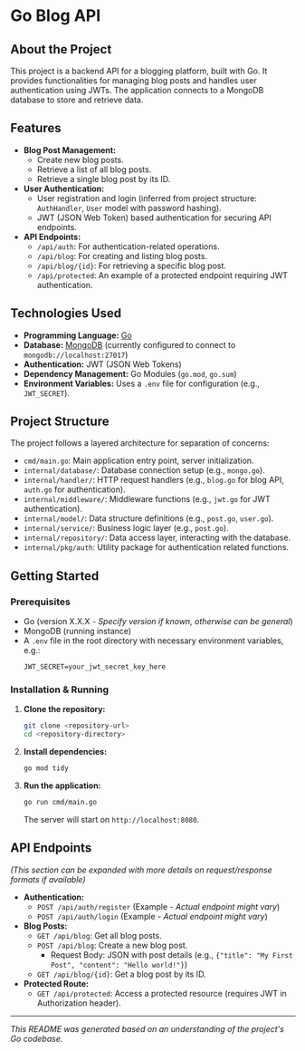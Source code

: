 # Go Blog API

## About the Project

This project is a backend API for a blogging platform, built with Go. It provides functionalities for managing blog posts and handles user authentication using JWTs. The application connects to a MongoDB database to store and retrieve data.

## Features

*   **Blog Post Management:**
    *   Create new blog posts.
    *   Retrieve a list of all blog posts.
    *   Retrieve a single blog post by its ID.
*   **User Authentication:**
    *   User registration and login (inferred from project structure: `AuthHandler`, `User` model with password hashing).
    *   JWT (JSON Web Token) based authentication for securing API endpoints.
*   **API Endpoints:**
    *   `/api/auth`: For authentication-related operations.
    *   `/api/blog`: For creating and listing blog posts.
    *   `/api/blog/{id}`: For retrieving a specific blog post.
    *   `/api/protected`: An example of a protected endpoint requiring JWT authentication.

## Technologies Used

*   **Programming Language:** [Go](https://golang.org/)
*   **Database:** [MongoDB](https://www.mongodb.com/) (currently configured to connect to `mongodb://localhost:27017`)
*   **Authentication:** JWT (JSON Web Tokens)
*   **Dependency Management:** Go Modules (`go.mod`, `go.sum`)
*   **Environment Variables:** Uses a `.env` file for configuration (e.g., `JWT_SECRET`).

## Project Structure

The project follows a layered architecture for separation of concerns:

*   `cmd/main.go`: Main application entry point, server initialization.
*   `internal/database/`: Database connection setup (e.g., `mongo.go`).
*   `internal/handler/`: HTTP request handlers (e.g., `blog.go` for blog API, `auth.go` for authentication).
*   `internal/middleware/`: Middleware functions (e.g., `jwt.go` for JWT authentication).
*   `internal/model/`: Data structure definitions (e.g., `post.go`, `user.go`).
*   `internal/service/`: Business logic layer (e.g., `post.go`).
*   `internal/repository/`: Data access layer, interacting with the database.
*   `internal/pkg/auth`: Utility package for authentication related functions.

## Getting Started

### Prerequisites

*   Go (version X.X.X - *Specify version if known, otherwise can be general*)
*   MongoDB (running instance)
*   A `.env` file in the root directory with necessary environment variables, e.g.:
    ```
    JWT_SECRET=your_jwt_secret_key_here
    ```

### Installation & Running

1.  **Clone the repository:**
    ```bash
    git clone <repository-url>
    cd <repository-directory>
    ```
2.  **Install dependencies:**
    ```bash
    go mod tidy
    ```
3.  **Run the application:**
    ```bash
    go run cmd/main.go
    ```
    The server will start on `http://localhost:8080`.

## API Endpoints

*(This section can be expanded with more details on request/response formats if available)*

*   **Authentication:**
    *   `POST /api/auth/register` (Example - *Actual endpoint might vary*)
    *   `POST /api/auth/login` (Example - *Actual endpoint might vary*)
*   **Blog Posts:**
    *   `GET /api/blog`: Get all blog posts.
    *   `POST /api/blog`: Create a new blog post.
        *   Request Body: JSON with post details (e.g., `{"title": "My First Post", "content": "Hello world!"}`)
    *   `GET /api/blog/{id}`: Get a blog post by its ID.
*   **Protected Route:**
    *   `GET /api/protected`: Access a protected resource (requires JWT in Authorization header).

---

*This README was generated based on an understanding of the project's Go codebase.*
